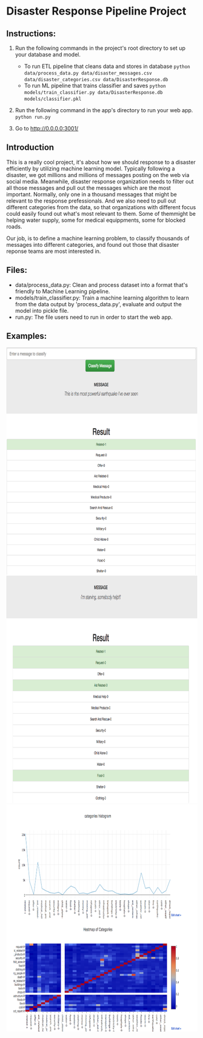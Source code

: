 # Disaster Response Pipeline Project

## Instructions:
1. Run the following commands in the project's root directory to set up your database and model.

    - To run ETL pipeline that cleans data and stores in database
        `python data/process_data.py data/disaster_messages.csv data/disaster_categories.csv data/DisasterResponse.db`
    - To run ML pipeline that trains classifier and saves
        `python models/train_classifier.py data/DisasterResponse.db models/classifier.pkl`

2. Run the following command in the app's directory to run your web app.
    `python run.py`

3. Go to http://0.0.0.0:3001/

## Introduction
This is a really cool project, it's about how we should response to a disaster efficiently by utilizing machine learning model. Typically following a disaster, we got millions and millions of messages posting on the web via social media. Meanwhile, disaster response organization needs to filter out all those messages and pull out the messages which are the most important. Normally, only one in a thousand messages that might be relevant to the response prefessionals. And we also need to pull out different categories from the data, so that organizations with different focus could easily found out what's most relevant to them. Some of themmight be helping water supply, some for medical equippments, some for blocked roads.
 
Our job, is to define a machine learning problem, to classify thousands of messages into different categories, and found out those that disaster reponse teams are most interested in.

## Files:
- data/process\_data.py: Clean and process dataset into a format that's friendly to Machine Learning pipeline.  
- models/train\_classifier.py: Train a machine learning algorithm to learn from the data output by 'process\_data.py', evaluate and output the model into pickle file. 
- run.py: The file users need to run in order to start the web app.  

## Examples:

<img src="https://github.com/Bato803/Data-Scientist-Nanodegree/blob/master/Disaster%20Response%20Pipeline/images/sample01.png" width = 800, height=600>

<img src="https://github.com/Bato803/Data-Scientist-Nanodegree/blob/master/Disaster%20Response%20Pipeline/images/sample02.png" width=800, height=600>

<img src="https://github.com/Bato803/Data-Scientist-Nanodegree/blob/master/Disaster%20Response%20Pipeline/images/graph.png" width=800, height=600>
